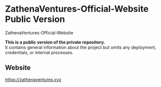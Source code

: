 # ZathenaVentures-Official-Website Public Version

ZathenaVentures-Official-Website

**This is a public version of the private repository.**  
It contains general information about the project but omits any deployment, credentials, or internal processes.



## Website
https://zathenaventures.xyz

